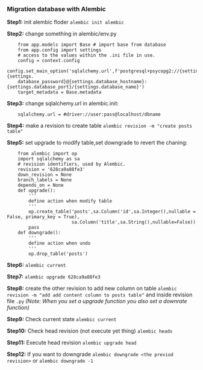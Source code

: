 ### Migration database with Alembic

**Step1:** init alembic floder `alembic init alembic`

**Step2:** change something in alembic/env.py

	 	from app.models import Base # import base from database
		from app.config import settings
		# access to the values within the .ini file in use.
		config = context.config 
		config.set_main_option('sqlalchemy.url',f'postgresql+psycopg2://{settings.database_username}:{settings.
		database_password}@{settings.database_hostname}:{settings.database_port}/{settings.database_name}')
		target_metadata = Base.metadata

**Step3:** change sqlalchemy.url in alembic.init:

		sqlalchemy.url = #driver://user:pass@localhost/dbname

**Step4:** make a revision to create table `alembic revision -m "create posts table"`

**Step5:** set upgrade to modify table,set downgrade to revert the chaning:

		from alembic import op
		import sqlalchemy as sa
		# revision identifiers, used by Alembic.
		revision = '628ca9a88fe3'
		down_revision = None
		branch_labels = None
		depends_on = None
		def upgrade():
		    '''
		    define action when modify table
		    '''
		    op.create_table('posts',sa.Column('id',sa.Integer(),nullable = False, primary_key = True),
		    				sa.Column('title',sa.String(),nullable=False))
		    pass
		def downgrade():
		    '''
		    define action when undo
		    '''
		    op.drop_table('posts')

**Step6:** `alembic current`

**Step7:** `alembic upgrade 628ca9a88fe3`

**Step8:** create the other revision to add new column on table `alembic revision -m "add add content column to posts table"` and inside revision file `.py` *(Note: When you set a upgrade function you also set a downrate function)*

**Step9:** Check current state `alembic current`

**Step10:** Check head revision (not execute yet thing) `alembic heads`

**Step11:** Execute head revision `alembic upgrade head`

**Step12:** If you want to downgrade `alembic downgrade <the previod revision>` or `alembic downgrade -1`